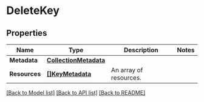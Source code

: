 # DeleteKey

## Properties

Name | Type | Description | Notes
------------ | ------------- | ------------- | -------------
**Metadata** | [**CollectionMetadata**](CollectionMetadata.md) |  | 
**Resources** | [**[]KeyMetadata**](KeyMetadata.md) | An array of resources. | 

[[Back to Model list]](../README.md#documentation-for-models) [[Back to API list]](../README.md#documentation-for-api-endpoints) [[Back to README]](../README.md)


